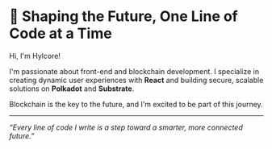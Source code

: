# 🌟 Shaping the Future, One Line of Code at a Time

Hi, I'm Hylcore!

I'm passionate about front-end and blockchain development. I specialize in creating dynamic user experiences with **React** and building secure, scalable solutions on **Polkadot** and **Substrate**.

Blockchain is the key to the future, and I'm excited to be part of this journey.

---

*“Every line of code I write is a step toward a smarter, more connected future.”*
